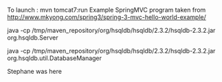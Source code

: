 
To launch : mvn tomcat7:run
Example SpringMVC program taken from http://www.mkyong.com/spring3/spring-3-mvc-hello-world-example/

java -cp /tmp/maven_repository/org/hsqldb/hsqldb/2.3.2/hsqldb-2.3.2.jar  org.hsqldb.Server

java -cp /tmp/maven_repository/org/hsqldb/hsqldb/2.3.2/hsqldb-2.3.2.jar  org.hsqldb.util.DatabaseManager


Stephane was here


